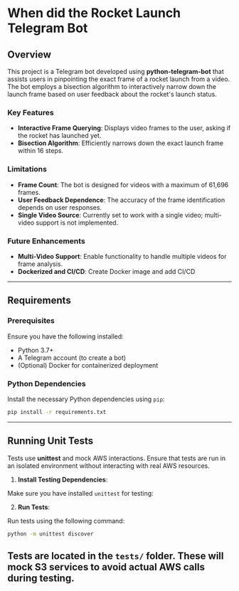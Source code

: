 # When did the Rocket Launch Telegram Bot

## Overview

This project is a Telegram bot developed using **python-telegram-bot** that assists users in pinpointing the exact frame of a rocket launch from a video. The bot employs a bisection algorithm to interactively narrow down the launch frame based on user feedback about the rocket's launch status.

### Key Features
- **Interactive Frame Querying**: Displays video frames to the user, asking if the rocket has launched yet.
- **Bisection Algorithm**: Efficiently narrows down the exact launch frame within 16 steps.

### Limitations
- **Frame Count**: The bot is designed for videos with a maximum of 61,696 frames.
- **User Feedback Dependence**: The accuracy of the frame identification depends on user responses.
- **Single Video Source**: Currently set to work with a single video; multi-video support is not implemented.

### Future Enhancements
- **Multi-Video Support**: Enable functionality to handle multiple videos for frame analysis.
- **Dockerized and CI/CD**: Create Docker image and add CI/CD
---

## Requirements

### Prerequisites

Ensure you have the following installed:

- Python 3.7+
- A Telegram account (to create a bot)
- (Optional) Docker for containerized deployment

### Python Dependencies

Install the necessary Python dependencies using `pip`:

```bash
pip install -r requirements.txt
```
---

## Running Unit Tests

Tests use **unittest** and mock AWS interactions. Ensure that tests are run in an isolated environment without
interacting with real AWS resources.

1. **Install Testing Dependencies**:

Make sure you have installed `unittest` for testing:

2. **Run Tests**:

Run tests using the following command:

```bash
python -m unittest discover
```
Tests are located in the `tests/` folder. These will mock S3 services to avoid actual AWS calls during testing.
---
